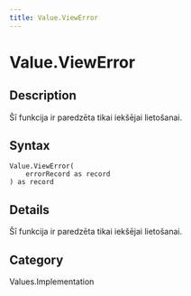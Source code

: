 ```yaml
---
title: Value.ViewError
---
```


# Value.ViewError


## Description

Šī funkcija ir paredzēta tikai iekšējai lietošanai.


## Syntax

```powerquery
Value.ViewError(
    errorRecord as record
) as record
```


## Details

Šī funkcija ir paredzēta tikai iekšējai lietošanai.



## Category
Values.Implementation
